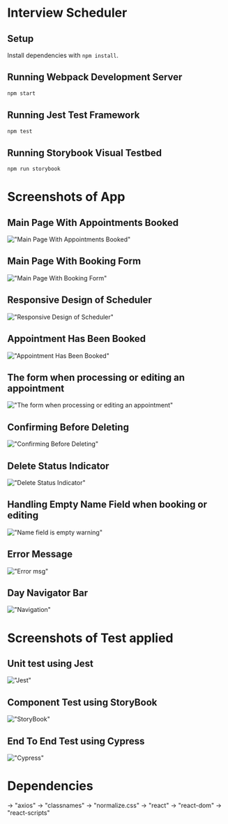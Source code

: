 # Interview Scheduler

## Setup

Install dependencies with `npm install`.

## Running Webpack Development Server

```sh
npm start
```

## Running Jest Test Framework

```sh
npm test
```

## Running Storybook Visual Testbed

```sh
npm run storybook
```

# Screenshots of App

## Main Page With Appointments Booked
!["Main Page With Appointments Booked"](https://github.com/NB-famous/lighthouse-labs-scheduler/blob/master/docs/Homepage.png?raw=true)
## Main Page With Booking Form
!["Main Page With Booking Form"](https://github.com/NB-famous/lighthouse-labs-scheduler/blob/master/docs/Homepage2.png?raw=true)
## Responsive Design of Scheduler
!["Responsive Design of Scheduler"](https://github.com/NB-famous/lighthouse-labs-scheduler/blob/master/docs/Responsiveness.png?raw=true )
## Appointment Has Been Booked
!["Appointment Has Been Booked"](https://github.com/NB-famous/lighthouse-labs-scheduler/blob/master/docs/Appointment-Booked.png?raw=true)
## The form when processing or editing an appointment
!["The form when processing or editing an appointment"](https://github.com/NB-famous/lighthouse-labs-scheduler/blob/master/docs/Form-appointment.png?raw=true)
## Confirming Before Deleting
!["Confirming Before Deleting"](https://github.com/NB-famous/lighthouse-labs-scheduler/blob/master/docs/Confirm-delete.png?raw=true)
## Delete Status Indicator
!["Delete Status Indicator"](https://github.com/NB-famous/lighthouse-labs-scheduler/blob/master/docs/StatusSpinner.png?raw=true)
## Handling Empty Name Field when booking or editing
!["Name field is empty warning"](https://github.com/NB-famous/lighthouse-labs-scheduler/blob/master/docs/HandlingEmptyField.png?raw=true)
## Error Message
!["Error msg"](https://github.com/NB-famous/lighthouse-labs-scheduler/blob/master/docs/ErrorHandling.png?raw=true)
## Day Navigator Bar
!["Navigation"](https://github.com/NB-famous/lighthouse-labs-scheduler/blob/master/docs/Day-navigation.png?raw=true)

# Screenshots of Test applied 

## Unit test using Jest 
!["Jest"](https://github.com/NB-famous/lighthouse-labs-scheduler/blob/master/docs/Jest.png?raw=true)
## Component Test using StoryBook 
!["StoryBook"](https://github.com/NB-famous/lighthouse-labs-scheduler/blob/master/docs/StoryBook.png?raw=true)
## End To End Test using Cypress 
!["Cypress"](https://github.com/NB-famous/lighthouse-labs-scheduler/blob/master/docs/Cypress.png?raw=true)


# Dependencies
-> "axios"
-> "classnames"
-> "normalize.css"
-> "react"
-> "react-dom"
-> "react-scripts"





